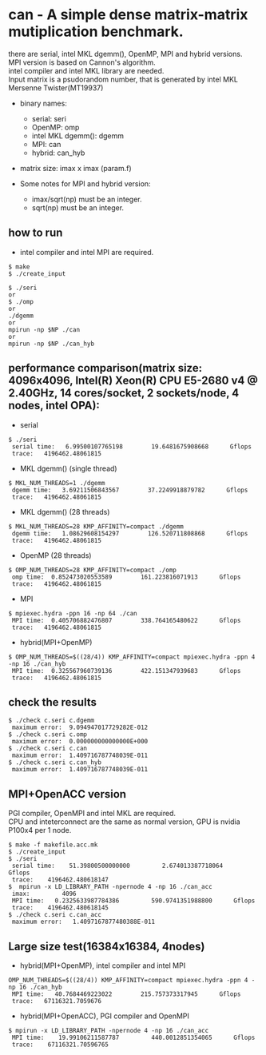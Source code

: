 can - A simple dense matrix-matrix mutiplication benchmark.
======
there are serial, intel MKL dgemm(), OpenMP, MPI and hybrid versions.  
MPI version is based on Cannon's algorithm.  
intel compiler and intel MKL library are needed.  
Input matrix is a psudorandom number, that is generated by intel MKL Mersenne Twister(MT19937)  
  
- binary names:  
  - serial: seri  
  - OpenMP: omp  
  - intel MKL dgemm(): dgemm  
  - MPI: can  
  - hybrid: can_hyb  
  
- matrix size: imax x imax (param.f)  
  
- Some notes for MPI and hybrid version:
  - imax/sqrt(np) must be an integer.
  - sqrt(np) must be an integer.

how to run
-------
* intel compiler and intel MPI are required.
~~~
$ make
$ ./create_input

$ ./seri
or
$ ./omp
or
./dgemm
or
mpirun -np $NP ./can
or
mpirun -np $NP ./can_hyb
~~~

performance comparison(matrix size: 4096x4096, Intel(R) Xeon(R) CPU E5-2680 v4 @ 2.40GHz, 14 cores/socket, 2 sockets/node, 4 nodes, intel OPA):
-------

* serial
~~~
$ ./seri
 serial time:   6.99500107765198        19.6481675908668      Gflops
 trace:   4196462.48061815
~~~
* MKL dgemm() (single thread)
~~~
$ MKL_NUM_THREADS=1 ./dgemm
 dgemm time:   3.69211506843567        37.2249918879782      Gflops
 trace:   4196462.48061815
~~~
* MKL dgemm() (28 threads)
~~~
$ MKL_NUM_THREADS=28 KMP_AFFINITY=compact ./dgemm
 dgemm time:   1.08629608154297        126.520711808868      Gflops
 trace:   4196462.48061815
~~~
* OpenMP (28 threads)
~~~
$ OMP_NUM_THREADS=28 KMP_AFFINITY=compact ./omp
 omp time:  0.852473020553589        161.223816071913      Gflops
 trace:   4196462.48061815
~~~
* MPI
~~~
$ mpiexec.hydra -ppn 16 -np 64 ./can
 MPI time:  0.405706882476807        338.764165480622      Gflops
 trace:   4196462.48061815
~~~
* hybrid(MPI+OpenMP)
~~~
$ OMP_NUM_THREADS=$((28/4)) KMP_AFFINITY=compact mpiexec.hydra -ppn 4 -np 16 ./can_hyb
 MPI time:  0.325567960739136        422.151347939683      Gflops
 trace:   4196462.48061815
~~~
check the results
-------
~~~
$ ./check c.seri c.dgemm
 maximum error:  9.094947017729282E-012
$ ./check c.seri c.omp
 maximum error:  0.000000000000000E+000
$ ./check c.seri c.can
 maximum error:  1.409716787748039E-011
$ ./check c.seri c.can_hyb
 maximum error:  1.409716787748039E-011
~~~

MPI+OpenACC version
-------
PGI compiler, OpenMPI and intel MKL are required.  
CPU and inteterconnect are the same as normal version, GPU is nvidia P100x4 per 1 node.  
~~~
$ make -f makefile.acc.mk
$ ./create_input
$ ./seri
 serial time:    51.39800500000000         2.674013387718064      Gflops
 trace:    4196462.480618147
$  mpirun -x LD_LIBRARY_PATH -npernode 4 -np 16 ./can_acc
 imax:         4096
 MPI time:   0.2325633987784386         590.9741351988800      Gflops
 trace:    4196462.480618145
$ ./check c.seri c.can_acc
 maximum error:   1.4097167877480388E-011
~~~

Large size test(16384x16384, 4nodes)
-------

* hybrid(MPI+OpenMP), intel compiler and intel MPI
~~~
OMP_NUM_THREADS=$((28/4)) KMP_AFFINITY=compact mpiexec.hydra -ppn 4 -np 16 ./can_hyb
 MPI time:   40.7684469223022        215.757373317945      Gflops
 trace:   67116321.7059676
~~~

* hybrid(MPI+OpenACC), PGI compiler and OpenMPI
~~~
$ mpirun -x LD_LIBRARY_PATH -npernode 4 -np 16 ./can_acc
 MPI time:    19.99106211587787         440.0012851354065      Gflops
 trace:    67116321.70596765
~~~
